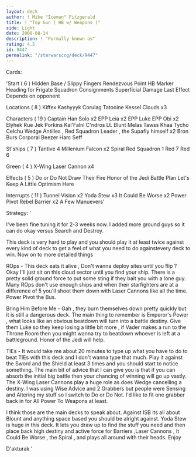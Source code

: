 ```yaml
---
layout: deck
author: ! Mike "Iceman" Fitzgerald
title: ! "Top Gun ( HB w/ Weapons )"
side: Light
date: 2000-08-14
description: ! "Formally known as"
rating: 4.5
id: 9447
permalink: "/starwarsccg/deck/9447"
---
```

Cards: 

'Start  ( 6 )
Hidden Base / Slippy Fingers
Rendezvous Point
HB Marker
Heading for Frigate
Squadron Consignments
Superficial Damage
Last Effect Depends on opponent


Locations  ( 8 )
Kiffex
Kashyyyk
Corulag
Tatooine
Kessel
Clouds x3

Characters  ( 19 )
Captain Han Solo x2
EPP Leia x2
EPP Luke
EPP Obi x2
Elyhek Rue
Jek Porkins
Kal'Falnl C'ndros
Lt. Blunt
Melas
Tawss Khaa
Tycho Celchu
Wedge Antilles , Red Squadron Leader , the Supafly himself x2
Bron Burs
Corporal Beezer
Harc Seff

St'ships  ( 7 )
Tantive 4
Millenium Falcon x2
Spiral
Red Squadron 1
Red 7
Red 6

Green  ( 4 )
X-Wing Laser Cannon x4

Effects  ( 5 )
Do or Do Not
Draw Their Fire
Honor of the Jedi
Battle Plan
Let's Keep A Little Optimism Here

Interrupts  ( 11 )
Tunnel Vision x2
Yoda Stew x3
It Could Be Worse x2
Power Pivot
Rebel Barrier x2
A Few Manuevers'

Strategy: '

I've been fine tuning it for 2-3 weeks now. I added
more ground guys so it can do okay versus Search and
Destroy.

This deck is very hard to play and you should play it at least twice against every kind of deck to get a feel of what you need to do againstevery deck to win. Now on to more detailed things 

ROps - This deck eats it alive , Don't wanna deploy
sites until you flip ? Okay I'll just sit on this cloud sector until you find your ship. There is a pretty solid ground force to put some sting if they bait you with a
lone guy. Many ROps don't use enough ships and when
their starfighters are at a difference of 5 you'll
shoot them down with Laser Cannons like all the time.
Power Pivot the Bus.

Bring Him Before Me - Gah , they burn themselves down pretty quickly but it is still a dangerous deck. The
main thing to remember is Emperor's Power , what looks
like an obvious beatdown will turn into a battle
destiny. Give them Luke so they keep losing a little
bit more , if Vader makes a run to the Throne Room
then you might wanna try to beatdown whoever is left
at a battleground. Honor of the Jedi will help.

TIEs - It would take me about 20 minutes to type up
what you have to do to beat TIEs with this deck and I
don't wanna type that much. Play it against the Sword
and the Shield at least 3 times and you should start
to notice something. The main bit of advice that I
can give you is that if you can absorb the initial big battle then your chancing of winning will go up vastly.
The X-Wing Laser Cannons play a huge role as does Wedge cancelling a destiny. I was using Wise Advice and 2 Grabbers but people were Sensing and Altering my stuff
so I switch to Do or Do Not. I'd like to fit one
grabber back in for All Power To Weapons at least.

I think those are the main decks to speak about.
Against ISB its all about Blount and anything space
based you should be alright against. Yoda Stew is
huge in this deck. It lets you draw up to find the
stuff you need and then place back high destiny and
active force for Barriers ,Laser Cannons , It Could Be Worse , the Spiral , and plays all around with their
heads. Enjoy

D'akturak   '
